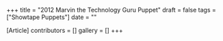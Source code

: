 +++
title = "2012 Marvin the Technology Guru Puppet"
draft = false
tags = ["Showtape Puppets"]
date = ""

[Article]
contributors = []
gallery = []
+++